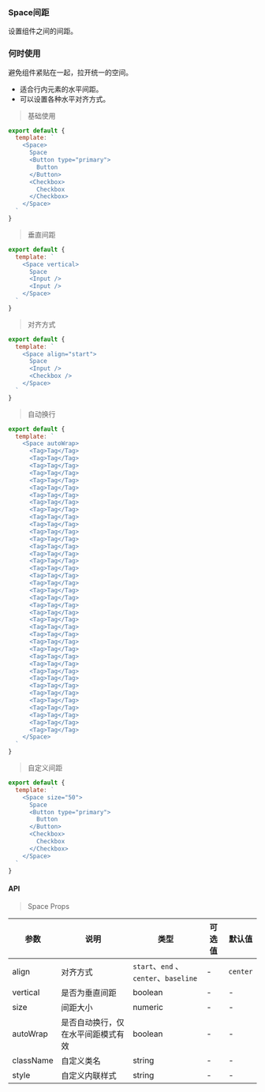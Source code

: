 ### Space间距

设置组件之间的间距。

### 何时使用

避免组件紧贴在一起，拉开统一的空间。

* 适合行内元素的水平间距。
* 可以设置各种水平对齐方式。

> 基础使用

```js
export default {
  template: `
    <Space>
      Space
      <Button type="primary">
        Button
      </Button>
      <Checkbox>
        Checkbox
      </Checkbox>
    </Space>
  `
}
```

> 垂直间距

```js
export default {
  template: `
    <Space vertical>
      Space
      <Input />
      <Input />
    </Space>
  `
}
```

> 对齐方式

```js
export default {
  template: `
    <Space align="start">
      Space
      <Input />
      <Checkbox />
    </Space>
  `
}
```

> 自动换行

```js
export default {
  template: `
    <Space autoWrap>
      <Tag>Tag</Tag>
      <Tag>Tag</Tag>
      <Tag>Tag</Tag>
      <Tag>Tag</Tag>
      <Tag>Tag</Tag>
      <Tag>Tag</Tag>
      <Tag>Tag</Tag>
      <Tag>Tag</Tag>
      <Tag>Tag</Tag>
      <Tag>Tag</Tag>
      <Tag>Tag</Tag>
      <Tag>Tag</Tag>
      <Tag>Tag</Tag>
      <Tag>Tag</Tag>
      <Tag>Tag</Tag>
      <Tag>Tag</Tag>
      <Tag>Tag</Tag>
      <Tag>Tag</Tag>
      <Tag>Tag</Tag>
      <Tag>Tag</Tag>
      <Tag>Tag</Tag>
      <Tag>Tag</Tag>
      <Tag>Tag</Tag>
      <Tag>Tag</Tag>
      <Tag>Tag</Tag>
      <Tag>Tag</Tag>
      <Tag>Tag</Tag>
      <Tag>Tag</Tag>
      <Tag>Tag</Tag>
      <Tag>Tag</Tag>
      <Tag>Tag</Tag>
      <Tag>Tag</Tag>
      <Tag>Tag</Tag>
      <Tag>Tag</Tag>
      <Tag>Tag</Tag>
      <Tag>Tag</Tag>
      <Tag>Tag</Tag>
      <Tag>Tag</Tag>
      <Tag>Tag</Tag>
    </Space>
  `
}
```

> 自定义间距

```js
export default {
  template: `
    <Space size="50">
      Space
      <Button type="primary">
        Button
      </Button>
      <Checkbox>
        Checkbox
      </Checkbox>
    </Space>
  `
}
```


#### API

> Space Props

参数 | 说明 | 类型 | 可选值 | 默认值
---|---|---|---|---
align | 对齐方式 | `start`、`end` 、`center`、`baseline` | - | `center`
vertical | 是否为垂直间距 | boolean | - | -
size | 间距大小 | numeric | - | -
autoWrap | 是否自动换行，仅在水平间距模式有效 | boolean | - | -
className | 自定义类名 | string | - | -
style | 自定义内联样式 | string | - | -
